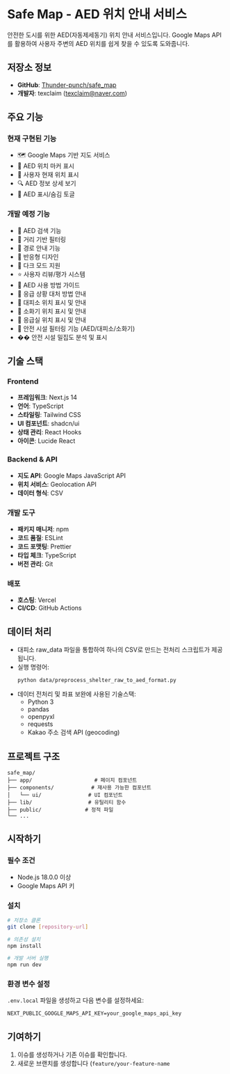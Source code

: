 # Safe Map - AED 위치 안내 서비스

안전한 도시를 위한 AED(자동제세동기) 위치 안내 서비스입니다. Google Maps API를 활용하여 사용자 주변의 AED 위치를 쉽게 찾을 수 있도록 도와줍니다.

## 저장소 정보

- **GitHub**: [Thunder-punch/safe_map](https://github.com/Thunder-punch/safe_map)
- **개발자**: texclaim (texclaim@naver.com)

## 주요 기능

### 현재 구현된 기능
- 🗺️ Google Maps 기반 지도 서비스
- 📍 AED 위치 마커 표시
- 👤 사용자 현재 위치 표시
- 🔍 AED 정보 상세 보기
- 🎯 AED 표시/숨김 토글

### 개발 예정 기능
- 🔎 AED 검색 기능
- 📏 거리 기반 필터링
- 🚶 경로 안내 기능
- 📱 반응형 디자인
- 🌙 다크 모드 지원
- ⭐ 사용자 리뷰/평가 시스템
- 📝 AED 사용 방법 가이드
- 🚨 응급 상황 대처 방법 안내
- 🏃 대피소 위치 표시 및 안내
- 🧯 소화기 위치 표시 및 안내
- 🏥 응급실 위치 표시 및 안내
- 🎯 안전 시설 필터링 기능 (AED/대피소/소화기)
- �� 안전 시설 밀집도 분석 및 표시

## 기술 스택

### Frontend
- **프레임워크**: Next.js 14
- **언어**: TypeScript
- **스타일링**: Tailwind CSS
- **UI 컴포넌트**: shadcn/ui
- **상태 관리**: React Hooks
- **아이콘**: Lucide React

### Backend & API
- **지도 API**: Google Maps JavaScript API
- **위치 서비스**: Geolocation API
- **데이터 형식**: CSV

### 개발 도구
- **패키지 매니저**: npm
- **코드 품질**: ESLint
- **코드 포맷팅**: Prettier
- **타입 체크**: TypeScript
- **버전 관리**: Git

### 배포
- **호스팅**: Vercel
- **CI/CD**: GitHub Actions

## 데이터 처리

- 대피소 raw_data 파일을 통합하여 하나의 CSV로 만드는 전처리 스크립트가 제공됩니다.
- 실행 명령어:
  ```
  python data/preprocess_shelter_raw_to_aed_format.py
  ```
- 데이터 전처리 및 좌표 보완에 사용된 기술스택:
  - Python 3
  - pandas
  - openpyxl
  - requests
  - Kakao 주소 검색 API (geocoding)

## 프로젝트 구조

```
safe_map/
├── app/                    # 페이지 컴포넌트
├── components/            # 재사용 가능한 컴포넌트
│   └── ui/               # UI 컴포넌트
├── lib/                  # 유틸리티 함수
├── public/              # 정적 파일
└── ...
```

## 시작하기

### 필수 조건
- Node.js 18.0.0 이상
- Google Maps API 키

### 설치
```bash
# 저장소 클론
git clone [repository-url]

# 의존성 설치
npm install

# 개발 서버 실행
npm run dev
```

### 환경 변수 설정
`.env.local` 파일을 생성하고 다음 변수를 설정하세요:
```
NEXT_PUBLIC_GOOGLE_MAPS_API_KEY=your_google_maps_api_key
```

## 기여하기

1. 이슈를 생성하거나 기존 이슈를 확인합니다.
2. 새로운 브랜치를 생성합니다 (`feature/your-feature-name`